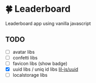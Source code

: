 # 🍀 Leaderboard

Leaderboard app using vanilla javascript

## TODO

- [ ] avatar libs
- [ ] confetti libs
- [ ] favicon libs (show badge)
- [x] uuid libs / uniq id libs [lil-js/uuid](https://github.com/lil-js/uuid)
- [ ] localstorage libs
